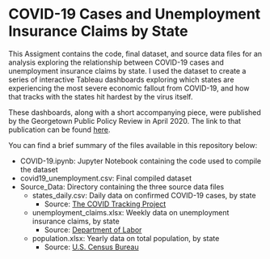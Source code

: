 # COVID-19 Cases and Unemployment Insurance Claims by State

This Assigment contains the code, final dataset, and source data files for an analysis exploring the relationship between COVID-19 cases and unemployment insurance claims by state. I used the dataset to create a series of interactive Tableau dashboards exploring which states are experiencing the most severe economic fallout from COVID-19, and how that tracks with the states hit hardest by the virus itself.

These dashboards, along with a short accompanying piece, were published by the Georgetown Public Policy Review in April 2020. The link to that publication can be found [here](http://gppreview.com/2020/04/23/covid-19-cases-unemployment-claims-state/).

You can find a brief summary of the files available in this repository below:

* COVID-19.ipynb: Jupyter Notebook containing the code used to compile the dataset
* covid19_unemployment.csv: Final compiled dataset
* Source_Data: Directory containing the three source data files
	* states_daily.csv: Daily data on confirmed COVID-19 cases, by state
		* Source: [The COVID Tracking Project](https://covidtracking.com/api)
	* unemployment_claims.xlsx: Weekly data on unemployment insurance claims, by state
		* Source: [Department of Labor](https://oui.doleta.gov/unemploy/claims.asp)
	* population.xlsx: Yearly data on total population, by state
		* Source: [U.S. Census Bureau](https://www.census.gov/data/tables/time-series/demo/popest/2010s-state-total.html)